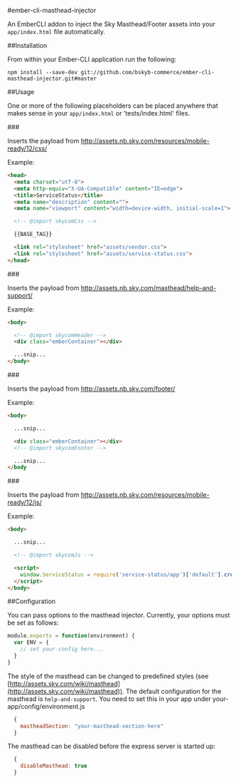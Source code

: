 #ember-cli-masthead-injector


An EmberCLI addon to inject the Sky Masthead/Footer assets into your `app/index.html` file automatically.


##Installation

From within your Ember-CLI application run the following:

```npm install --save-dev git://github.com/bskyb-commerce/ember-cli-masthead-injector.git#master```

##Usage

One or more of the following placeholders can be placed anywhere that makes sense in your `app/index.html` or 'tests/index.html' files.

###<!-- @import skycomCss -->

Inserts the payload from http://assets.nb.sky.com/resources/mobile-ready/12/css/

Example:


```html
<head>
  <meta charset="utf-8">
  <meta http-equiv="X-UA-Compatible" content="IE=edge">
  <title>ServiceStatus</title>
  <meta name="description" content="">
  <meta name="viewport" content="width=device-width, initial-scale=1">

  <!-- @import skycomCss -->

  {{BASE_TAG}}

  <link rel="stylesheet" href="assets/vendor.css">
  <link rel="stylesheet" href="assets/service-status.css">
</head>
```

###<!-- @import skycomHeader -->

Inserts the payload from http://assets.nb.sky.com/masthead/help-and-support/

Example:

```html
<body>

  <!-- @import skycomHeader -->
  <div class="emberContainer"></div>

  ...snip...
</body>
```

###<!-- @import skycomFooter -->

Inserts the payload from http://assets.nb.sky.com/footer/

Example:

```html
<body>

  ...snip...

  <div class="emberContainer"></div>
  <!-- @import skycomFooter -->

  ...snip...
</body
```

###<!-- @import skycomJs -->

Inserts the payload from http://assets.nb.sky.com/resources/mobile-ready/12/js/

Example:

```html
<body>

  ...snip...

  <!-- @import skycomJs -->

  <script>
    window.ServiceStatus = require('service-status/app')['default'].create(ServiceStatusENV.APP);
  </script>
</body>
```

##Configuration

You can pass options to the masthead injector. Currently, your options must be set as follows:

```js
module.exports = function(environment) {
  var ENV = {
    // set your config here...
  }
}
```

The style of the masthead can be changed to predefined styles (see [http://assets.sky.com/wiki/masthead](http://assets.sky.com/wiki/masthead)). The default configuration for the masthead is `help-and-support`.
You need to set this in your app under your-app/config/environment.js

```js
  {
    mastheadSection: "your-masthead-section-here"
  }
```

The masthead can be disabled before the express server is started up:

```js
  {
    disableMasthead: true
  }
```
